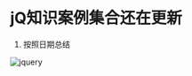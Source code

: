 # jQ知识案例集合还在更新
 1. 按照日期总结
 
  ![jquery](http://114.215.91.58/Blog//static/userImages/20171221/1513847249998020176.jpg)
